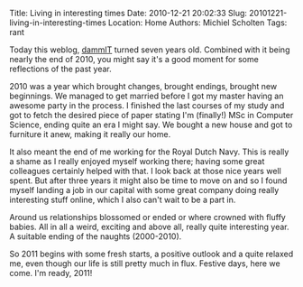 Title: Living in interesting times
Date: 2010-12-21 20:02:33
Slug: 20101221-living-in-interesting-times
Location: Home
Authors: Michiel Scholten
Tags: rant

<p>Today this weblog, <a href="http://dammit.nl/">dammIT</a> turned seven years old. Combined with it being nearly the end of 2010, you might say it's a good moment for some reflections of the past year.</p>

<p>2010 was a year which brought changes, brought endings, brought new beginnings. We managed to get married before I got my master having an awesome party in the process. I finished the last courses of my study and got to fetch the desired piece of paper stating I'm (finally!) MSc in Computer Science, ending quite an era I might say. We bought a new house and got to furniture it anew, making it really our home.</p>

<p>It also meant the end of me working for the Royal Dutch Navy. This is really a shame as I really enjoyed myself working there; having some great colleagues certainly helped with that. I look back at those nice years well spent. But after three years it might also be time to move on and so I found myself landing a job in our capital with some great company doing really interesting stuff online, which I also can't wait to be a part in.</p>

<p>Around us relationships blossomed or ended or where crowned with fluffy babies. All in all a weird, exciting and above all, really quite interesting year. A suitable ending of the naughts (2000-2010).</p>

<p>So 2011 begins with some fresh starts, a positive outlook and a quite relaxed me, even though our life is still pretty much in flux. Festive days, here we come. I'm ready, 2011!</p>